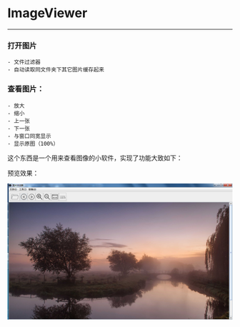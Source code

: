 
# ImageViewer

------------

### 打开图片
	- 文件过滤器
	- 自动读取同文件夹下其它图片缓存起来

### 查看图片：
	- 放大
	- 缩小
	- 上一张
	- 下一张
	- 与窗口同宽显示
	- 显示原图（100%）


这个东西是一个用来查看图像的小软件，实现了功能大致如下：


预览效果：

![预览效果](https://raw.githubusercontent.com/BenDanChen/ImageViewer/master/ImageViewer%E6%95%88%E6%9E%9C%E5%9B%BE.png)



